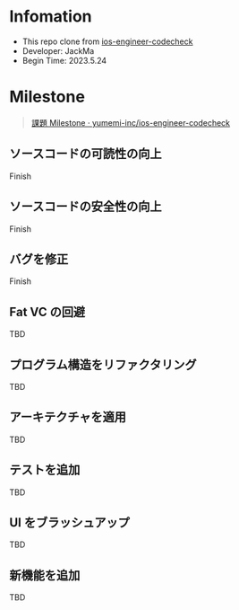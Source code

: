 # Infomation

* This repo clone from [ios-engineer-codecheck](https://github.com/yumemi-inc/ios-engineer-codecheck)
* Developer: JackMa
* Begin Time: 2023.5.24

# Milestone
> [課題 Milestone · yumemi-inc/ios-engineer-codecheck](https://github.com/yumemi-inc/ios-engineer-codecheck/milestone/1)

## ソースコードの可読性の向上

Finish

## ソースコードの安全性の向上

Finish

## バグを修正

Finish

## Fat VC の回避

TBD

## プログラム構造をリファクタリング

TBD

## アーキテクチャを適用

TBD

## テストを追加

TBD

## UI をブラッシュアップ

TBD

## 新機能を追加

TBD
